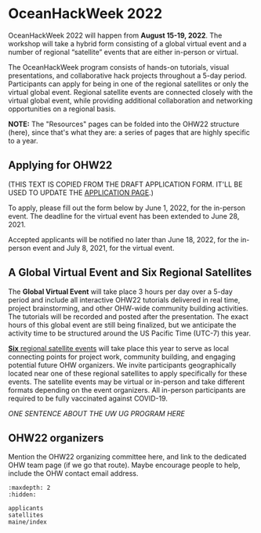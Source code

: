 # OceanHackWeek 2022

OceanHackWeek 2022 will happen from **August 15-19, 2022**. The workshop will take a hybrid form consisting of a global virtual event and a number of regional “satellite” events that are either in-person or virtual. 

The OceanHackWeek program consists of hands-on tutorials, visual presentations, and collaborative hack projects throughout a 5-day period. Participants can apply for being in one of the regional satellites or only the virtual global event. Regional satellite events are connected closely with the virtual global event, while providing additional collaboration and networking opportunities on a regional basis.


**NOTE:** The "Resources" pages can be folded into the OHW22 structure (here), since that's what they are: a series of pages that are highly specific to a year.
## Applying for OHW22

(THIS TEXT IS COPIED FROM THE DRAFT APPLICATION FORM. IT'LL BE USED TO UPDATE THE [APPLICATION PAGE](applicants).)

To apply, please fill out the form below by June 1, 2022, for the in-person event. The deadline for the virtual event has been extended to June 28, 2021.

Accepted applicants will be notified no later than June 18, 2022, for the in-person event and July 8, 2021, for the virtual event.

## A Global Virtual Event and Six Regional Satellites

The **Global Virtual Event** will take place 3 hours per day over a 5-day period and include all interactive OHW22 tutorials delivered in real time, project brainstorming, and other OHW-wide community building activities. The tutorials will be recorded and posted after the presentation. The exact hours of this global event are still being finalized, but we anticipate the activity time to be structured around the US Pacific Time (UTC-7) this year.

[**Six** regional satellite events](satellites) will take place this year to serve as local connecting points for project work, community building, and engaging potential future OHW organizers. We invite participants geographically located near one of these regional satellites to apply specifically for these events. The satellite events may be virtual or in-person and take different formats depending on the event organizers. All in-person participants are required to be fully vaccinated against COVID-19.

*ONE SENTENCE ABOUT THE UW UG PROGRAM HERE*

## OHW22 organizers

Mention the OHW22 organizing committee here, and link to the dedicated OHW team page (if we go that route). Maybe encourage people to help, include the OHW contact email address.


```{toctree}
:maxdepth: 2
:hidden:

applicants
satellites
maine/index
```
